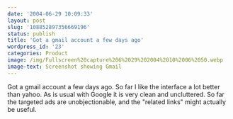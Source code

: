 ```yaml
---
date: '2004-06-29 10:09:33'
layout: post
slug: '108852897356669196'
status: publish
title: 'Got a gmail account a few days ago'
wordpress_id: '23'
categories: Product
image: /img/Fullscreen%20capture%206%2029%202004%2010%2006%2050.webp
image-text: Screenshot showing Gmail
---
```


Got a gmail account a few days ago. So far I like the interface a lot better
than yahoo. As is usual with Google it is very clean and uncluttered. So far the
targeted ads are unobjectionable, and the "related links" might actually be
useful.
